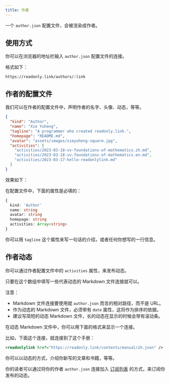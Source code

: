 ```yaml
---
title: 作者
---
```


一个 `author.json` 配置文件，会被渲染成作者。

## 使用方式

你可以在浏览器的地址栏输入 `author.json` 配置文件的连接。

格式如下：

```
https://readonly.link/authors/:link
```

## 作者的配置文件

我们可以在作者的配置文件中，声明作者的名字、头像、动态，等等。

```json
{
  "kind": "Author",
  "name": "Xie Yuheng",
  "tagline": "A programmer who created readonly.link.",
  "homepage": "README.md",
  "avatar": "assets/images/xieyuheng-square.jpg",
  "activities": [
    "activities/2023-03-18-vv-foundations-of-mathematics.zh.md",
    "activities/2023-03-18-vv-foundations-of-mathematics.en.md",
    "activities/2023-03-17-hello-readonlylink.md"
  ]
}
```

效果如下：

<readonlylink href="https://inner.xieyuheng.com/author.json" />

在配置文件中，下面的属性是必填的：

```typescript
{
  kind: 'Author'
  name: string
  avatar: string
  homepage: string
  activities: Array<string>
}
```

你可以用 `tagline` 这个属性来写一句话的介绍，或者任何你想写的一行信息。

## 作者动态

你可以通过作者配置文件中的 `activities` 属性，来发布动态。

只要在这个数组中填写一些代表动态的 Markdown 文件连接就可以。

注意：

- Markdown 文件连接要使用就 `author.json` 而言的相对路径，而不是 URL。
- 作为动态的 Markdown 文件，必须带有 `date` 属性，这将作为排序的依据。
- 建议写简短的动态 Markdown 文件，长的动态在显示的时候会带有滚动条。

在动态 Markdown 文件中，你可以用下面的格式来显示一个连接。

比如，下面这个连接，就连接到了这个手册：

```xml
<readonlylink href="https://readonly.link/contents/manual/zh.json" />
```

你可以以动态的方式，介绍你新写的文章和书籍，等等。

你的读者可以通过将你的作者 `author.json` 连接加入 [订阅列表](https://readonly.link/subscriptions?kind=Editor) 的方式，来订阅你发布的动态。
